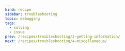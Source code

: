 ```yaml
---
kind: recipe
sidebar: troubleshooting
topic: debugging
tags:
  - solving
  - issue
prev: /recipes/troubleshooting/2-getting-information/
next: /recipes/troubleshooting/4-miscellaneous/
---
```

